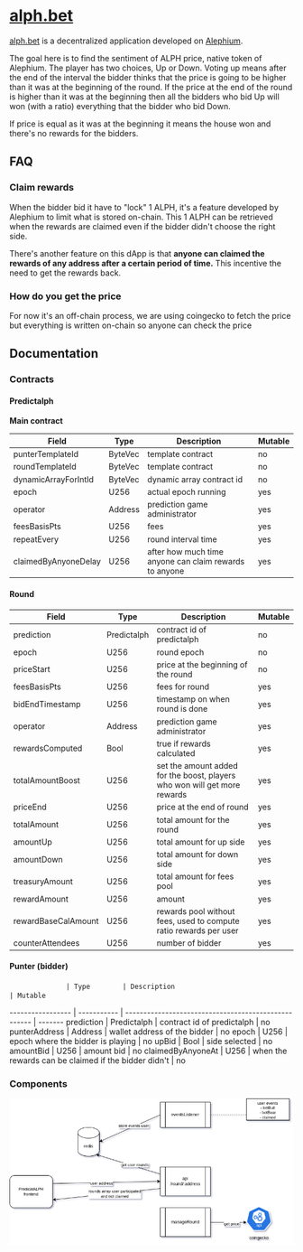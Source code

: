 # [alph.bet](https://alph.bet)

[alph.bet](https://alph.bet) is a decentralized application developed on [Alephium](https://alephium.org).

The goal here is to find the sentiment of ALPH price, native token of Alephium. The player has two choices, Up or Down. Voting up means after the end of the interval the bidder thinks that the price is going to be higher than it was at the beginning of the round. If the price at the end of the round is higher than it was at the beginning then all the bidders who bid Up will won (with a ratio) everything that the bidder who bid Down.

If price is equal as it was at the beginning it means the house won and there's no rewards for the bidders.

## FAQ

### Claim rewards

When the bidder bid it have to "lock" 1 ALPH, it's a feature developed by Alephium to limit what is stored on-chain. This 1 ALPH can be retrieved when the rewards are claimed even if the bidder didn't choose the right side.

There's another feature on this dApp is that **anyone can claimed the rewards of any address after a certain period of time.** This incentive the need to get the rewards back.

### How do you get the price

For now it's an off-chain process, we are using coingecko to fetch the price but everything is written on-chain so anyone can check the price

## Documentation

### Contracts

#### Predictalph

**Main contract**

Field                | Type    | Description                                            | Mutable
-------------------- | ------- | ------------------------------------------------------ | -------
punterTemplateId     | ByteVec | template contract                                      | no
roundTemplateId      | ByteVec | template contract                                      | no
dynamicArrayForIntId | ByteVec | dynamic array contract id                              | no
epoch                | U256    | actual epoch running                                   | yes
operator             | Address | prediction game administrator                          | yes
feesBasisPts         | U256    | fees                                                   | yes
repeatEvery          | U256    | round interval time                                    | yes
claimedByAnyoneDelay | U256    | after how much time anyone can claim rewards to anyone | yes

#### Round

Field               | Type        | Description                                                               | Mutable
------------------- | ----------- | ------------------------------------------------------------------------- | -------
prediction          | Predictalph | contract id of predictalph                                                | no
epoch               | U256        | round epoch                                                               | no
priceStart          | U256        | price at the beginning of the round                                       | no
feesBasisPts        | U256        | fees for round                                                            | yes
bidEndTimestamp     | U256        | timestamp on when round is done                                           | yes
operator            | Address     | prediction game administrator                                             | yes
rewardsComputed     | Bool        | true if rewards calculated                                                | yes
totalAmountBoost    | U256        | set the amount added for the boost, players who won will get more rewards | yes
priceEnd            | U256        | price at the end of round                                                 | yes
totalAmount         | U256        | total amount for the round                                                | yes
amountUp            | U256        | total amount for up side                                                  | yes
amountDown          | U256        | total amount for down side                                                | yes
treasuryAmount      | U256        | total amount for fees pool                                                | yes
rewardAmount        | U256        | amount                                                                    | yes
rewardBaseCalAmount | U256        | rewards pool without fees, used to compute ratio rewards per user         | yes
counterAttendees    | U256        | number of bidder                                                          | yes

#### Punter (bidder)

                  | Type        | Description                                          | Mutable
----------------- | ----------- | ---------------------------------------------------- | -------
prediction        | Predictalph | contract id of predictalph                           | no
punterAddress     | Address     | wallet address of the bidder                         | no
epoch             | U256        | epoch where the bidder is playing                    | no
upBid             | Bool        | side selected                                        | no
amountBid         | U256        | amount bid                                           | no
claimedByAnyoneAt | U256        | when the rewards can be claimed if the bidder didn't | no

### Components

![](./docs/img/components.png)
